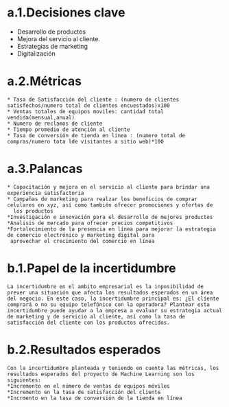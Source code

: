 # a.1.Decisiones clave
  * Desarrollo de productos
  * Mejora del servicio al cliente.
  * Estrategias de marketing
  * Digitalización

# a.2.Métricas
    * Tasa de Satisfacción del cliente : (numero de clientes satisfechos/numero total de clientes encuestados)x100
    * Ventas totales de equipos moviles: cantidad total vendida(mensual,anual)
    * Numero de reclamos de cliente
    * Tiempo promedio de atención al cliente
    * Tasa de conversión de tienda en linea : (numero total de compras/numero tota lde visitantes a sitio web)*100

# a.3.Palancas
    * Capacitación y mejora en el servicio al cliente para brindar una experiencia satisfactoria
    * Campañas de marketing para realzar los beneficios de comprar celulares en xyz, así como también ofrecer promociones y ofertas de    
      los productos
    *Investigación e innovación para el desarrollo de mejores productos
    *Analisis de mercado para ofrecer precios competitivos
    *Fortalecimiento de la presencia en línea para mejorar la estrategia de comercio electrónico y marketing digital para         
     aprovechar el crecimiento del comercio en línea

# b.1.Papel de la incertidumbre
    La incertidumbre en el ambito empresarial es la inposibilidad de prever una situación que afecta los resultados esperados en un área del negocio. En este caso, la incertidumbre principal es: ¿El cliente comprará o no su equipo telefónico con la operadora? Plantear esta incertidumbre puede ayudar a la empresa a evaluar su estrategia actual de marketing y de servicio al cliente, así como la tasa de satisfacción del cliente con los productos ofrecidos.

# b.2.Resultados esperados
    Con la incertidumbre planteada y teniendo en cuenta las métricas, los resultados esperados del proyecto de Machine Learning son los siguientes:
    *Incremento en el número de ventas de equipos móviles
    *Incremento en la tasa de satisfacción del cliente
    *Incrmento en la tasa de conversión de la tienda en línea
